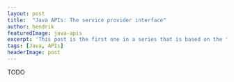 ```yaml
---
layout: post
title:  "Java APIs: The service provider interface"
author: hendrik
featuredImage: java-apis
excerpt: 'This post is the first one in a series that is based on the "Java APIs - the missing manual" training by Hendrik. It gives an overview of the service provider interface (SPI) and how it can be used to create plugin that will be loaded at runtime for your Java based application. All all features that are shown in this searies the SPI api is part of the core Java apis and therefore you need zero dependency to use this functionallity in your application today.'
tags: [Java, APIs]
headerImage: post
---
```

TODO